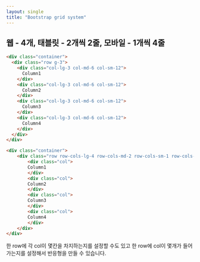 ```yaml
---
layout: single
title: "Bootstrap grid system"
---
```


## 웹 - 4개, 태블릿 - 2개씩 2줄, 모바일 - 1개씩 4줄
```html
<div class="container">
  <div class="row g-3">
    <div class="col-lg-3 col-md-6 col-sm-12">
      Column1
    </div>
    <div class="col-lg-3 col-md-6 col-sm-12">
      Column2
    </div>
    <div class="col-lg-3 col-md-6 col-sm-12">
      Column3
    </div>
    <div class="col-lg-3 col-md-6 col-sm-12">
      Column4
    </div>
  </div>
</div>
```
```html
<div class="container">
    <div class="row row-cols-lg-4 row-cols-md-2 row-cols-sm-1 row-cols-1 g-3">
        <div class="col">
        Column1
        </div>
        <div class="col">
        Column2
        </div>
        <div class="col">
        Column3
        </div>
        <div class="col">
        Column4
        </div>
    </div>
</div>
```
한 row에 각 col이 몇칸을 차지하는지를 설정할 수도 있고
한 row에 col이 몇개가 들어가는지를 설정해서 반응형을 만들 수 있습니다.